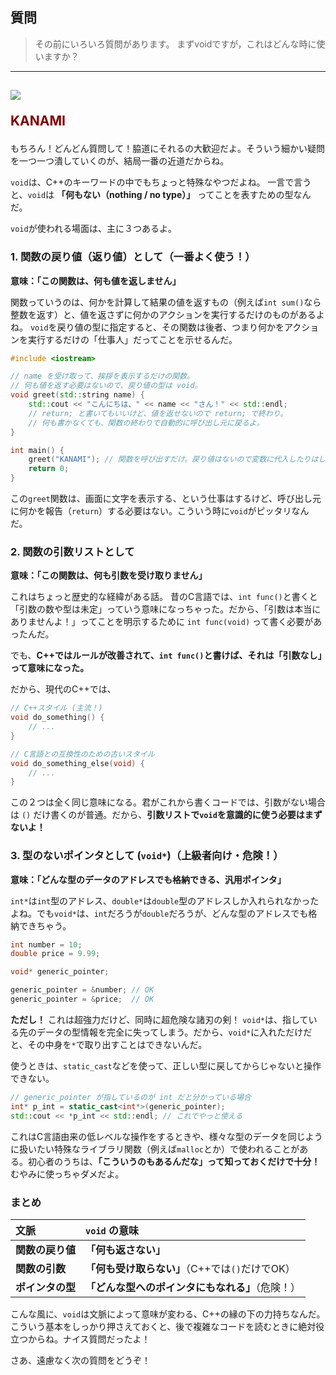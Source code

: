 ## 質問
> その前にいろいろ質問があります。
> まずvoidですが，これはどんな時に使いますか？

***
<h2><img src="image/KANAMI.png">

<font color="Maroon">KANAMI</font></h2>

もちろん！どんどん質問して！脇道にそれるの大歓迎だよ。そういう細かい疑問を一つ一つ潰していくのが、結局一番の近道だからね。

`void`は、C++のキーワードの中でもちょっと特殊なやつだよね。
一言で言うと、`void`は **「何もない（nothing / no type）」** ってことを表すための型なんだ。

`void`が使われる場面は、主に３つあるよ。

### 1. 関数の戻り値（返り値）として（一番よく使う！）

**意味：「この関数は、何も値を返しません」**

関数っていうのは、何かを計算して結果の値を返すもの（例えば`int sum()`なら整数を返す）と、値を返さずに何かのアクションを実行するだけのものがあるよね。
`void`を戻り値の型に指定すると、その関数は後者、つまり何かをアクションを実行するだけの「仕事人」だってことを示せるんだ。

```cpp
#include <iostream>

// name を受け取って、挨拶を表示するだけの関数。
// 何も値を返す必要はないので、戻り値の型は void。
void greet(std::string name) {
    std::cout << "こんにちは、" << name << "さん！" << std::endl;
    // return; と書いてもいいけど、値を返せないので return; で終わり。
    // 何も書かなくても、関数の終わりで自動的に呼び出し元に戻るよ。
}

int main() {
    greet("KANAMI"); // 関数を呼び出すだけ。戻り値はないので変数に代入したりはしない。
    return 0;
}
```
この`greet`関数は、画面に文字を表示する、という仕事はするけど、呼び出し元に何かを報告（`return`）する必要はない。こういう時に`void`がピッタリなんだ。

### 2. 関数の引数リストとして

**意味：「この関数は、何も引数を受け取りません」**

これはちょっと歴史的な経緯がある話。
昔のC言語では、`int func()`と書くと「引数の数や型は未定」っていう意味になっちゃった。だから、「引数は本当にありませんよ！」ってことを明示するために `int func(void)` って書く必要があったんだ。

でも、**C++ではルールが改善されて、`int func()`と書けば、それは「引数なし」って意味になった。**

だから、現代のC++では、
```cpp
// C++スタイル (主流！)
void do_something() {
    // ...
}

// C言語との互換性のための古いスタイル
void do_something_else(void) {
    // ...
}
```
この２つは全く同じ意味になる。君がこれから書くコードでは、引数がない場合は `()` だけ書くのが普通。だから、**引数リストで`void`を意識的に使う必要はまずないよ！**

### 3. 型のないポインタとして (`void*`)（上級者向け・危険！）

**意味：「どんな型のデータのアドレスでも格納できる、汎用ポインタ」**

`int*`は`int`型のアドレス、`double*`は`double`型のアドレスしか入れられなかったよね。でも`void*`は、`int`だろうが`double`だろうが、どんな型のアドレスでも格納できちゃう。

```cpp
int number = 10;
double price = 9.99;

void* generic_pointer;

generic_pointer = &number; // OK
generic_pointer = &price;  // OK
```

**ただし！**
これは超強力だけど、同時に超危険な諸刃の剣！ `void*`は、指している先のデータの型情報を完全に失ってしまう。だから、`void*`に入れただけだと、その中身を`*`で取り出すことはできないんだ。

使うときは、`static_cast`などを使って、正しい型に戻してからじゃないと操作できない。

```cpp
// generic_pointer が指しているのが int だと分かっている場合
int* p_int = static_cast<int*>(generic_pointer);
std::cout << *p_int << std::endl; // これでやっと使える
```

これはC言語由来の低レベルな操作をするときや、様々な型のデータを同じように扱いたい特殊なライブラリ関数（例えば`malloc`とか）で使われることがある。初心者のうちは、**「こういうのもあるんだな」って知っておくだけで十分！** むやみに使っちゃダメだよ。

### まとめ

| 文脈 | `void` の意味 |
| :--- | :--- |
| **関数の戻り値** | **「何も返さない」** |
| **関数の引数** | **「何も受け取らない」**（C++では`()`だけでOK） |
| **ポインタの型** | **「どんな型へのポインタにもなれる」**（危険！） |

こんな風に、`void`は文脈によって意味が変わる、C++の縁の下の力持ちなんだ。こういう基本をしっかり押さえておくと、後で複雑なコードを読むときに絶対役立つからね。ナイス質問だったよ！

さあ、遠慮なく次の質問をどうぞ！
